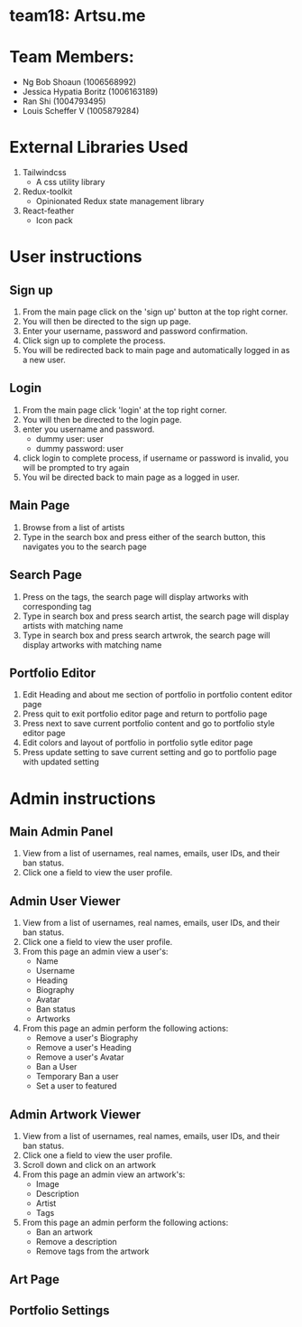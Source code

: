 # team18: Artsu.me

# Team Members:

- Ng Bob Shoaun (1006568992)
- Jessica Hypatia Boritz (1006163189)
- Ran Shi (1004793495)
- Louis Scheffer V (1005879284)

# External Libraries Used

1. Tailwindcss
   - A css utility library
2. Redux-toolkit
   - Opinionated Redux state management library
3. React-feather
   - Icon pack

# User instructions

## Sign up

1. From the main page click on the 'sign up' button at the top right corner.
2. You will then be directed to the sign up page.
3. Enter your username, password and password confirmation.
4. Click sign up to complete the process.
5. You will be redirected back to main page and automatically logged in as a new user.

## Login

1. From the main page click 'login' at the top right corner.
2. You will then be directed to the login page.
3. enter you username and password.
   - dummy user: user
   - dummy password: user
4. click login to complete process, if username or password is invalid, you will be prompted to try again
5. You wil be directed back to main page as a logged in user.

## Main Page

1. Browse from a list of artists
2. Type in the search box and press either of the search button, this navigates you to the search page

## Search Page

1. Press on the tags, the search page will display artworks with corresponding tag
2. Type in search box and press search artist, the search page will display artists with matching name
3. Type in search box and press search artwrok, the search page will display artworks with matching name

## Portfolio Editor

1. Edit Heading and about me section of portfolio in portfolio content editor page
2. Press quit to exit portfolio editor page and return to portfolio page
3. Press next to save current portfolio content and go to portfolio style editor page
4. Edit colors and layout of portfolio in portfolio sytle editor page
5. Press update setting to save current setting and go to portfolio page with updated setting

# Admin instructions

## Main Admin Panel

1. View from a list of usernames, real names, emails, user IDs, and their ban status.
2. Click one a field to view the user profile.

## Admin User Viewer

1. View from a list of usernames, real names, emails, user IDs, and their ban status.
2. Click one a field to view the user profile.
3. From this page an admin view a user's:
   - Name
   - Username
   - Heading
   - Biography
   - Avatar
   - Ban status
   - Artworks
4. From this page an admin perform the following actions:
   - Remove a user's Biography
   - Remove a user's Heading
   - Remove a user's Avatar
   - Ban a User
   - Temporary Ban a user
   - Set a user to featured

## Admin Artwork Viewer

1. View from a list of usernames, real names, emails, user IDs, and their ban status.
2. Click one a field to view the user profile.
3. Scroll down and click on an artwork
4. From this page an admin view an artwork's:
   - Image
   - Description
   - Artist
   - Tags
5. From this page an admin perform the following actions:
   - Ban an artwork
   - Remove a description
   - Remove tags from the artwork

## Art Page

## Portfolio Settings
